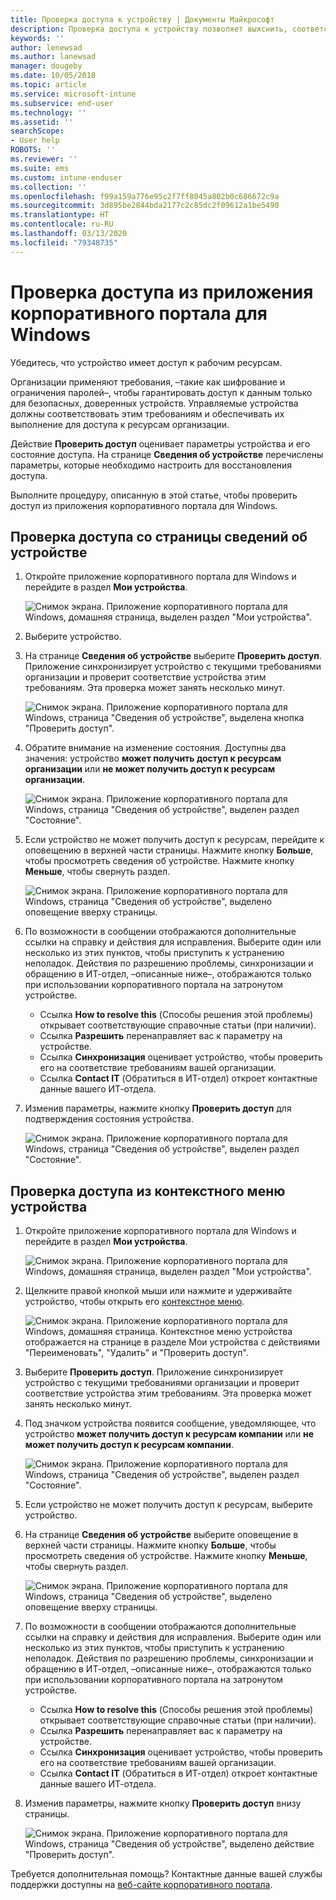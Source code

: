 ```yaml
---
title: Проверка доступа к устройству | Документы Майкрософт
description: Проверка доступа к устройству позволяет выяснить, соответствует ли устройство требованиям и может ли оно получать доступ к рабочим ресурсам.
keywords: ''
author: lenewsad
ms.author: lanewsad
manager: dougeby
ms.date: 10/05/2018
ms.topic: article
ms.service: microsoft-intune
ms.subservice: end-user
ms.technology: ''
ms.assetid: ''
searchScope:
- User help
ROBOTS: ''
ms.reviewer: ''
ms.suite: ems
ms.custom: intune-enduser
ms.collection: ''
ms.openlocfilehash: f99a159a776e95c2f7ff8045a802b0c686672c9a
ms.sourcegitcommit: 3d895be2844bda2177c2c85dc2f09612a1be5490
ms.translationtype: HT
ms.contentlocale: ru-RU
ms.lasthandoff: 03/13/2020
ms.locfileid: "79348735"
---
```

# <a name="check-access-from-company-portal-app-for-windows"></a>Проверка доступа из приложения корпоративного портала для Windows

Убедитесь, что устройство имеет доступ к рабочим ресурсам. 

Организации применяют требования, &ndash;такие как шифрование и ограничения паролей&ndash;, чтобы гарантировать доступ к данным только для безопасных, доверенных устройств. Управляемые устройства должны соответствовать этим требованиям и обеспечивать их выполнение для доступа к ресурсам организации.

Действие **Проверить доступ** оценивает параметры устройства и его состояние доступа. На странице **Сведения об устройстве** перечислены параметры, которые необходимо настроить для восстановления доступа. 

Выполните процедуру, описанную в этой статье, чтобы проверить доступ из приложения корпоративного портала для Windows.  

## <a name="check-access-from-device-details-page"></a>Проверка доступа со страницы сведений об устройстве  
1. Откройте приложение корпоративного портала для Windows и перейдите в раздел **Мои устройства**.  

    ![Снимок экрана. Приложение корпоративного портала для Windows, домашняя страница, выделен раздел "Мои устройства".](./media/1809_CheckAccess_Context_Select_Device.png)  
2. Выберите устройство.  
3. На странице **Сведения об устройстве** выберите **Проверить доступ**. Приложение синхронизирует устройство с текущими требованиями организации и проверит соответствие устройства этим требованиям. Эта проверка может занять несколько минут.  

    ![Снимок экрана. Приложение корпоративного портала для Windows, страница "Сведения об устройстве", выделена кнопка "Проверить доступ".](./media/1809_CheckAccess_Checking_Status.png) 

4. Обратите внимание на изменение состояния. Доступны два значения: устройство **может получить доступ к ресурсам организации** или **не может получить доступ к ресурсам организации**.  

   ![Снимок экрана. Приложение корпоративного портала для Windows, страница "Сведения об устройстве", выделен раздел "Состояние".](./media/1809_CheckAccess_Device_details_status1.png)  
   
5. Если устройство не может получить доступ к ресурсам, перейдите к оповещению в верхней части страницы. Нажмите кнопку **Больше**, чтобы просмотреть сведения об устройстве. Нажмите кнопку **Меньше**, чтобы свернуть раздел.  

    ![Снимок экрана. Приложение корпоративного портала для Windows, страница "Сведения об устройстве", выделено оповещение вверху страницы.](./media/1809_CheckAccess_Device_details_alert1.png)  

6. По возможности в сообщении отображаются дополнительные ссылки на справку и действия для исправления. Выберите один или несколько из этих пунктов, чтобы приступить к устранению неполадок. Действия по разрешению проблемы, синхронизации и обращению в ИТ-отдел, &ndash;описанные ниже&ndash;, отображаются только при использовании корпоративного портала на затронутом устройстве.  

     * Ссылка **How to resolve this** (Способы решения этой проблемы) открывает соответствующие справочные статьи (при наличии).  
     * Ссылка **Разрешить** перенаправляет вас к параметру на устройстве.  
     * Ссылка **Синхронизация** оценивает устройство, чтобы проверить его на соответствие требованиям вашей организации.  
     * Ссылка **Contact IT** (Обратиться в ИТ-отдел) откроет контактные данные вашего ИТ-отдела.   
 
6. Изменив параметры, нажмите кнопку **Проверить доступ** для подтверждения состояния устройства.  

    ![Снимок экрана. Приложение корпоративного портала для Windows, страница "Сведения об устройстве", выделен раздел "Состояние".](./media/1809_CheckAccess_Device_details_status1.png)  

## <a name="check-access-from-device-context-menu"></a>Проверка доступа из контекстного меню устройства  
1. Откройте приложение корпоративного портала для Windows и перейдите в раздел **Мои устройства**.  

    ![Снимок экрана. Приложение корпоративного портала для Windows, домашняя страница, выделен раздел "Мои устройства".](./media/1809_CheckAccess_Context_Select_Device.png)  

2. Щелкните правой кнопкой мыши или нажмите и удерживайте устройство, чтобы открыть его [контекстное меню](https://docs.microsoft.com//windows/uwp/design/controls-and-patterns/menus).  

    ![Снимок экрана. Приложение корпоративного портала для Windows, домашняя страница. Контекстное меню устройства отображается на странице в разделе **Мои устройства** с действиями "Переименовать", "Удалить" и "Проверить доступ".](./media/1809_DeviceContextMenu_Windows_CP.png)  
3. Выберите **Проверить доступ**. Приложение синхронизирует устройство с текущими требованиями организации и проверит соответствие устройства этим требованиям. Эта проверка может занять несколько минут.  
 
4. Под значком устройства появится сообщение, уведомляющее, что устройство **может получить доступ к ресурсам компании** или **не может получить доступ к ресурсам компании**. 

    ![Снимок экрана. Приложение корпоративного портала для Windows, страница "Сведения об устройстве", выделен раздел "Состояние".](./media/1809_CheckAccess_Context_Menu_Alert2.png) 

5. Если устройство не может получить доступ к ресурсам, выберите устройство.  
6. На странице **Сведения об устройстве** выберите оповещение в верхней части страницы. Нажмите кнопку **Больше**, чтобы просмотреть сведения об устройстве. Нажмите кнопку **Меньше**, чтобы свернуть раздел.  

    ![Снимок экрана. Приложение корпоративного портала для Windows, страница "Сведения об устройстве", выделено оповещение вверху страницы.](./media/1809_CheckAccess_Device_details_alert1.png)  

6. По возможности в сообщении отображаются дополнительные ссылки на справку и действия для исправления. Выберите один или несколько из этих пунктов, чтобы приступить к устранению неполадок. Действия по разрешению проблемы, синхронизации и обращению в ИТ-отдел, &ndash;описанные ниже&ndash;, отображаются только при использовании корпоративного портала на затронутом устройстве.  

     * Ссылка **How to resolve this** (Способы решения этой проблемы) открывает соответствующие справочные статьи (при наличии).  
     * Ссылка **Разрешить** перенаправляет вас к параметру на устройстве.  
     * Ссылка **Синхронизация** оценивает устройство, чтобы проверить его на соответствие требованиям вашей организации.  
     * Ссылка **Contact IT** (Обратиться в ИТ-отдел) откроет контактные данные вашего ИТ-отдела.    

7. Изменив параметры, нажмите кнопку **Проверить доступ** внизу страницы.  

    ![Снимок экрана. Приложение корпоративного портала для Windows, страница "Сведения об устройстве", выделено действие "Проверить доступ".](./media/1809_CheckAccess_Device_details_button.png) 


Требуется дополнительная помощь? Контактные данные вашей службы поддержки доступны на [веб-сайте корпоративного портала](https://go.microsoft.com/fwlink/?linkid=2010980).
